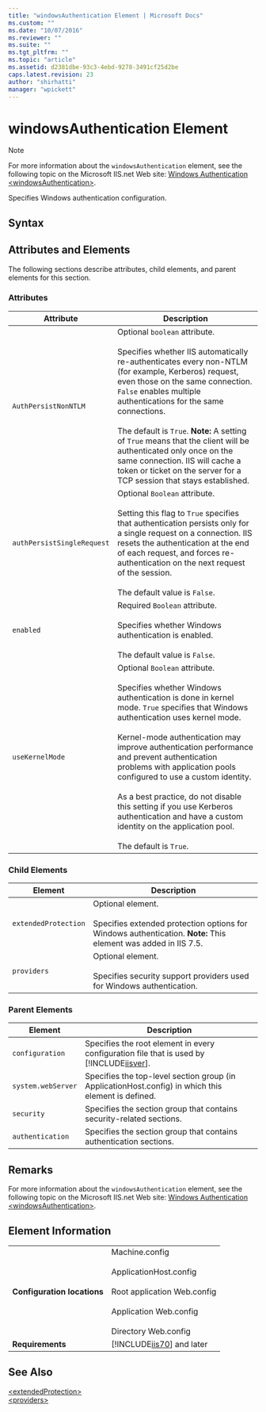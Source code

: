 ```yaml
---
title: "windowsAuthentication Element | Microsoft Docs"
ms.custom: ""
ms.date: "10/07/2016"
ms.reviewer: ""
ms.suite: ""
ms.tgt_pltfrm: ""
ms.topic: "article"
ms.assetid: d2381dbe-93c3-4ebd-9278-3491cf25d2be
caps.latest.revision: 23
author: "shirhatti"
manager: "wpickett"
---
```

# windowsAuthentication Element
> [!NOTE]
>  For more information about the `windowsAuthentication` element, see the following topic on the Microsoft IIS.net Web site: [Windows Authentication \<windowsAuthentication>](http://www.iis.net/ConfigReference/system.webServer/security/authentication/windowsAuthentication/extendedProtection/spn).  
  
 Specifies Windows authentication configuration.  
  
## Syntax  
  
## Attributes and Elements  
 The following sections describe attributes, child elements, and parent elements for this section.  
  
### Attributes  
  
|Attribute|Description|  
|---------------|-----------------|  
|`AuthPersistNonNTLM`|Optional `boolean` attribute.<br /><br /> Specifies whether IIS automatically re-authenticates every non-NTLM (for example, Kerberos) request, even those on the same connection. `False` enables multiple authentications for the same connections.<br /><br /> The default is `True`. **Note:**  A setting of `True` means that the client will be authenticated only once on the same connection. IIS will cache a token or ticket on the server for a TCP session that stays established.|  
|`authPersistSingleRequest`|Optional `Boolean` attribute.<br /><br /> Setting this flag to `True` specifies that authentication persists only for a single request on a connection. IIS resets the authentication at the end of each request, and forces re-authentication on the next request of the session.<br /><br /> The default value is `False`.|  
|`enabled`|Required `Boolean` attribute.<br /><br /> Specifies whether Windows authentication is enabled.<br /><br /> The default value is `False`.|  
|`useKernelMode`|Optional `Boolean` attribute.<br /><br /> Specifies whether Windows authentication is done in kernel mode. `True` specifies that Windows authentication uses kernel mode.<br /><br /> Kernel-mode authentication may improve authentication performance and prevent authentication problems with application pools configured to use a custom identity.<br /><br /> As a best practice, do not disable this setting if you use Kerberos authentication and have a custom identity on the application pool.<br /><br /> The default is `True`.|  
  
### Child Elements  
  
|Element|Description|  
|-------------|-----------------|  
|`extendedProtection`|Optional element.<br /><br /> Specifies extended protection options for Windows authentication. **Note:**  This element was added in IIS 7.5.|  
|`providers`|Optional element.<br /><br /> Specifies security support providers used for Windows authentication.|  
  
### Parent Elements  
  
|Element|Description|  
|-------------|-----------------|  
|`configuration`|Specifies the root element in every configuration file that is used by [!INCLUDE[iisver](../../reference/admin/includes/iisver-md.md)].|  
|`system.webServer`|Specifies the top-level section group (in ApplicationHost.config) in which this element is defined.|  
|`security`|Specifies the section group that contains security-related sections.|  
|`authentication`|Specifies the section group that contains authentication sections.|  
  
## Remarks  
 For more information about the `windowsAuthentication` element, see the following topic on the Microsoft IIS.net Web site: [Windows Authentication \<windowsAuthentication>](http://www.iis.net/ConfigReference/system.webServer/security/authentication/windowsAuthentication/extendedProtection/spn).  
  
## Element Information  
  
|||  
|-|-|  
|**Configuration locations**|Machine.config<br /><br /> ApplicationHost.config<br /><br /> Root application Web.config<br /><br /> Application Web.config<br /><br /> Directory Web.config|  
|**Requirements**|[!INCLUDE[iis70](../../reference/admin/includes/iis70-md.md)] and later|  
  
## See Also  
 [\<extendedProtection>](../../reference/admin/extendedprotection-element-for-windowsauthentication.md)   
 [\<providers>](../../reference/admin/providers-element-for-windowsauthentication.md)